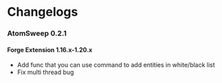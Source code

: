 Changelogs
===

### AtomSweep 0.2.1

#### Forge Extension 1.16.x-1.20.x

* Add func that you can use command to add entities in white/black list
* Fix multi thread bug